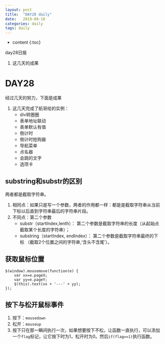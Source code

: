 ```yaml
---
layout: post
title:  "DAY28 daily"
date:   2019-09-10
categories: daily
tags: daily
---
```


* content
{:toc}

day28日报
1. 这几天的成果










# DAY28
经过几天的努力，下面是成果  
1. 这几天完成了航哥给的实例：
    * div转圈圈
    * 表单地址联动
    * 表单默认有值
    * 倒计时
    * 倒计时抢购器
    * 导航菜单
    * 点名器
    * 会跳的文字
    * 选项卡

## substring和substr的区别
两者都是截取字符串。

1. 相同点：如果只是写一个参数，两者的作用都一样：都是是截取字符串从当前下标以后直到字符串最后的字符串片段。
2. 不同点：第二个参数
    * substr（startIndex,lenth）： 第二个参数是截取字符串的长度（从起始点截取某个长度的字符串）；
    * substring（startIndex, endIndex）： 第二个参数是截取字符串最终的下标 （截取2个位置之间的字符串,‘含头不含尾’）。

## 获取鼠标位置
```
$(window).mousemove(function(e) {  
    var xx=e.pageX;
    var yy=e.pageY;
    $(this).text(xx + '---' + yy); 
}); 
```

## 按下与松开鼠标事件
1. 按下：`mousedown`
2. 松开：`mouseup`
3. 按下只在那一瞬间执行一次，如果想要按下不松，让函数一直执行，可以添加一个`flag`标记，让它按下时为1，松开时为0。然后`if(flag==1)`执行函数。















